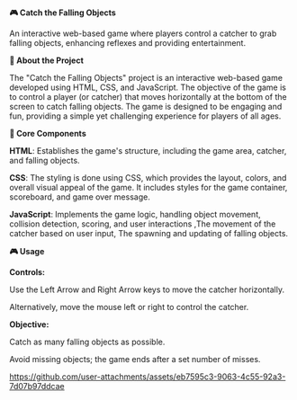 **🎮 Catch the Falling Objects**

An interactive web-based game where players control a catcher to grab falling objects, enhancing reflexes and providing entertainment.






**📖 About the Project**

The "Catch the Falling Objects" project is an interactive web-based game developed using HTML, CSS, and JavaScript. The objective of the game is to control a player (or catcher) that moves horizontally at the bottom of the screen to catch falling objects. The game is designed to be engaging and fun, providing a simple yet challenging experience for players of all ages.






**🧱 Core Components**

**HTML**: Establishes the game's structure, including the game area, catcher, and falling objects.

**CSS**: The styling is done using CSS, which provides the layout, colors, and overall visual appeal of the game. It includes styles for the game container, scoreboard, and game over message.

**JavaScript**: Implements the game logic, handling object movement, collision detection, scoring, and user interactions ,The movement of the catcher based on user input, The spawning and updating of falling objects.







**🎮 Usage**

**Controls:**

Use the Left Arrow and Right Arrow keys to move the catcher horizontally.

Alternatively, move the mouse left or right to control the catcher.

**Objective:**

Catch as many falling objects as possible.

Avoid missing objects; the game ends after a set number of misses.











https://github.com/user-attachments/assets/eb7595c3-9063-4c55-92a3-7d07b97ddcae

